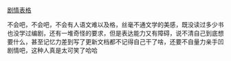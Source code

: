 [剧情表格](https://docs.qq.com/sheet/DVlBUTlZMZFpYSmpR?tab=8sa26o&u=1034253202604f62a5df1f9c3d7e9b07)

不会吧，不会吧，不会有人语文难以及格，丝毫不通文学的美感，既没读过多少书也没学过编剧，还有一堆奇怪的要求，但是表达能力又有障碍，说不清自己到底想要什么，甚至记忆力差到写了更新文档都不记得自己干了啥，还要不自量力亲手凹剧情吧，这种人真是太可笑了哈哈
